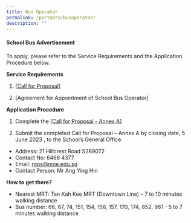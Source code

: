 ```yaml
---
title: Bus Operator
permalink: /partners/busoperator/
description: ""
---
```

#### School Bus Advertisement

To apply, please refer to the Service Requirements and the Application Procedure below.

**Service Requirements**
1.	[[Call for Proposal]](/files/Forms/call%20for%20proposals%20by%20school%20(version%20june%202023).pdf) 
 
2.	[Agreement for Appointment of School Bus Operator] 

**Application Procedure**

1. Complete the [[Call for Proposal - Annex A]](/files/Forms/call%20for%20proposal%20-%20annex%20a%20(version%20june%202023).pdf)

2. Submit the completed Call for Proposal – Annex A by closing date, 5 June 2023 , to the School’s General Office.

* Address: 21 Hillcrest Road S289072
* Contact No: 6468 4377
* Email: rgps@moe.edu.sg
* Contact Person: Mr Ang Ying Hin

**How to get there?**
* Nearest MRT: Tan Kah Kee MRT (Downtown Line) –  7 to 10 minutes walking distance
* Bus number: 66, 67, 74, 151, 154, 156, 157, 170, 174, 852, 961 - 5 to 7 minutes walking distance